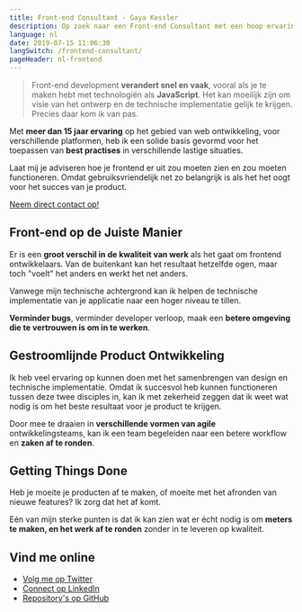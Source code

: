 ```yaml
---
title: Front-end Consultant - Gaya Kessler
description: Op zoek naar een Front-end Consultant met een hoop ervaring? Stop moet zoeken. 
language: nl
date: 2019-07-15 11:06:30
langSwitch: /frontend-consultant/
pageHeader: nl-frontend
---
```


> Front-end development **verandert snel en vaak**, vooral als je te maken hebt met technologiën als **JavaScript**. Het kan moeilijk zijn om visie van het ontwerp en de technische implementatie gelijk te krijgen. Precies daar kom ik van pas.

Met **meer dan 15 jaar ervaring** op het gebied van web ontwikkeling, voor verschillende platformen, heb ik een solide basis gevormd voor het toepassen van **best practises** in verschillende lastige situaties. 

Laat mij je adviseren hoe je frontend er uit zou moeten zien en zou moeten functioneren. Omdat gebruiksvriendelijk net zo belangrijk is als het het oogt voor het succes van je product.

<section class="contact-now">
    <a class="contact-now__link" href="#contact">Neem direct contact op!</a>
</section>

## Front-end op de Juiste Manier

Er is een **groot verschil in de kwaliteit van werk** als het gaat om frontend ontwikkelaars. Van de buitenkant kan het resultaat hetzelfde ogen, maar toch "voelt" het anders en werkt het net anders.

Vanwege mijn technische achtergrond kan ik helpen de technische implementatie van je applicatie naar een hoger niveau te tillen.

**Verminder bugs**, verminder developer verloop, maak een **betere omgeving die te vertrouwen is om in te werken**.

## Gestroomlijnde Product Ontwikkeling

Ik heb veel ervaring op kunnen doen met het samenbrengen van design en technische implementatie. Omdat ik succesvol heb kunnen functioneren tussen deze twee disciples in, kan ik met zekerheid zeggen dat ik weet wat nodig is om het beste resultaat voor je product te krijgen.

Door mee te draaien in **verschillende vormen van agile** ontwikkelingsteams, kan ik een team begeleiden naar een betere workflow en **zaken af te ronden**.

## Getting Things Done

Heb je moeite je producten af te maken, of moeite met het afronden van nieuwe features? Ik zorg dat het af komt.

Eén van mijn sterke punten is dat ik kan zien wat er écht nodig is om **meters te maken, en het werk af te ronden** zonder in te leveren op kwaliteit.

## Vind me online

<ul class="find-online">
    <li>
        <a class="find-me find-me--twitter" href="https://twitter.com/GayaKessler">
            Volg me op Twitter
        </a>
    </li>
    <li>
        <a class="find-me find-me--linkedin" href="https://www.linkedin.com/in/gaya-kessler/">
            Connect op LinkedIn
        </a>
    </li>
    <li>
        <a class="find-me find-me--github" href="https://github.com/Gaya">
            Repository's op GitHub
        </a>
    </li>
</ul>
